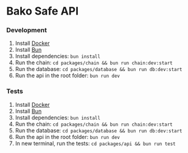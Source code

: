 # Bako Safe API

### Development
1. Install [Docker](https://docs.docker.com/engine/install/)
2. Install [Bun](https://bun.sh/docs/installation)
3. Install dependencies: `bun install`
4. Run the chain: `cd packages/chain && bun run chain:dev:start`
5. Run the database: `cd packages/database && bun run db:dev:start`
6. Run the api in the root folder: `bun run dev`

### Tests
1. Install [Docker](https://docs.docker.com/engine/install/)
2. Install [Bun](https://bun.sh/docs/installation)
3. Install dependencies: `bun install`
4. Run the chain: `cd packages/chain && bun run chain:dev:start`
5. Run the database: `cd packages/database && bun run db:dev:start`
6. Run the api in the root folder: `bun run dev`
7. In new terminal, run the tests: `cd packages/api && bun run test`
